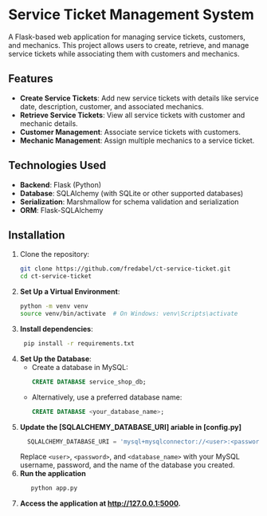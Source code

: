 # Service Ticket Management System

A Flask-based web application for managing service tickets, customers, and mechanics. This project allows users to create, retrieve, and manage service tickets while associating them with customers and mechanics.

## Features

- **Create Service Tickets**: Add new service tickets with details like service date, description, customer, and associated mechanics.
- **Retrieve Service Tickets**: View all service tickets with customer and mechanic details.
- **Customer Management**: Associate service tickets with customers.
- **Mechanic Management**: Assign multiple mechanics to a service ticket.

## Technologies Used

- **Backend**: Flask (Python)
- **Database**: SQLAlchemy (with SQLite or other supported databases)
- **Serialization**: Marshmallow for schema validation and serialization
- **ORM**: Flask-SQLAlchemy

## Installation

1. Clone the repository:
   ```bash
   git clone https://github.com/fredabel/ct-service-ticket.git
   cd ct-service-ticket
2. **Set Up a Virtual Environment**:
   ```bash
   python -m venv venv
   source venv/bin/activate  # On Windows: venv\Scripts\activate
3. **Install dependencies**:
   ```bash
    pip install -r requirements.txt
4. **Set Up the Database**:
   - Create a database in MySQL:
     ```sql
     CREATE DATABASE service_shop_db;
     ```
   - Alternatively, use a preferred database name:
     ```sql
     CREATE DATABASE <your_database_name>;
     ```
5. **Update the [SQLALCHEMY_DATABASE_URI] ariable in [config.py]**
   ```python
     SQLALCHEMY_DATABASE_URI = 'mysql+mysqlconnector://<user>:<password>@localhost:3306/<database_name>'
     ```
     Replace `<user>`, `<password>`, and `<database_name>` with your MySQL username, password, and the name of the database you created.
6. **Run the application**
   ```python 
      python app.py
   ```
7. **Access the application at http://127.0.0.1:5000.**


